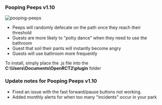 ### Pooping Peeps v1.10

![pooping-peeps](https://github.com/nodigit/OpenRCT2-pooping-peeps/assets/6858129/0e880176-b45e-4acc-b74d-d00e651e144c)

- Peeps will randomly defecate on the path once they reach their threshold
- Guests are more likely to "potty dance" when they need to use the bathroom
- Guest that soil their pants will instantly become angry
- Guests will use bathroom more frequently

To install, simply place the .js file into the **C:\Users\Documents\OpenRCT2\plugin** folder


### Update notes for Pooping Peeps v1.10

- Fixed an issue with the fast forward/pause buttons not working. 
- Added monthly alerts for when too many "incidents" occur in your park

